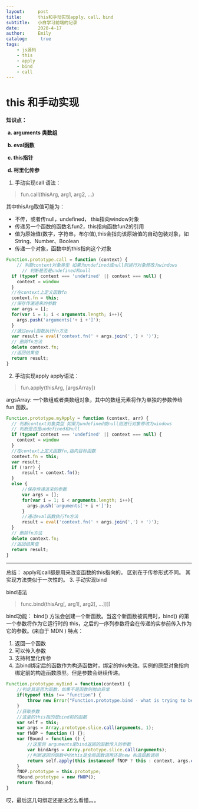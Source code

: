 ```yaml
---
layout:     post
title:      this和手动实现apply、call、bind
subtitle:   小白学习前端的记录
date:       2020-4-17
author:     Emily
catalog: 	 true
tags:
    - js源码
    - this
    - apply
    - bind
    - call
---
```

# this 和手动实现

**知识点：**

​	**a. arguments 类数组**

​	**b. eval函数**

​	**c. this指针**

​	**d. 柯里化传参**


1. 手动实现call
语法：
> fun.call(thisArg, arg1, arg2, ...)

其中thisArg取值可能为：
- 不传，或者传null，undefined， this指向window对象
-  传递另一个函数的函数名fun2，this指向函数fun2的引用
- 值为原始值(数字，字符串，布尔值),this会指向该原始值的自动包装对象，如 String、Number、Boolean
- 传递一个对象，函数中的this指向这个对象

```javascript
Function.prototype.call = function (context) {
	// 判断context对象类型 如果为undefined或null则进行对象修改为windows
	  // 判断是否是undefined和null
  if (typeof context === 'undefined' || context === null) {
    context = window
  }
  //在context上定义函数fn
  context.fn = this;
  //保存传递进来的参数
  var args = [];
  for(var i = 1; i < arguments.length; i++){
  	args.push('arguments['+ i +']');
  }
  //通过eval函数执行fn方法
  var result = eval('context.fn(' + args.join(',') + ')');
  // 删除fn方法
  delete context.fn;
  //返回结果值
  return result;
}
```
2. 手动实现apply
apply语法：
> fun.apply(thisArg, [argsArray])

argsArray: 一个数组或者类数组对象，其中的数组元素将作为单独的参数传给 fun 函数。
```javascript
Function.prototype.myApply = function (context, arr) {
  // 判断context对象类型 如果为undefined或null则进行对象修改为windows
  // 判断是否是undefined和null
  if (typeof context === 'undefined' || context === null) {
    context = window
  }
  //在context上定义函数fn,指向目标函数
  context.fn = this;
  var result;
  if (!arr) {
      result = context.fn();
  }
  else {
      //保存传递进来的参数
      var args = [];
      for(var i = 1; i < arguments.length; i++){
        args.push('arguments['+ i +']');
      }
      //通过eval函数执行fn方法
      result = eval('context.fn(' + args.join(',') + ')');
  }
  // 删除fn方法
  delete context.fn;
  //返回结果值
  return result;
}
```

------
总结：
apply和call都是用来改变函数的this指向的。
区别在于传参形式不同。
其实现方法类似于一次性的。
3. 手动实现bind

bind语法

> func.bind(thisArg[, arg1[, arg2[, ...]]])

bind功能：
bind() 方法会创建一个新函数。当这个新函数被调用时，bind() 的第一个参数将作为它运行时的 this，之后的一序列参数将会在传递的实参前传入作为它的参数。(来自于 MDN )
特点：
1. 返回一个函数
2. 可以传入参数
3. 支持柯里化传参
3. 当bind绑定后的函数作为构造函数时，绑定的this失效。实例的原型对象指向绑定前的构造函数原型。但是参数会继续传递。
```javascript
Function.prototype.myBind = function(context) {
	//判定其是否为函数，如果不是函数则抛出异常
	if(typeof this !== "function") {
		throw new Error("Function.prototype.bind - what is trying to be bound is not callable");
	}
	//获取参数
    //这里的this指的是bind前的函数
	var self = this;
	var args = Array.prototype.slice.call(arguments, 1);
	var fNOP = function () {};
	var fBound = function () {
		//这里的 arguments是bind返回的函数传入的参数
		var bindArgs = Array.prototype.slice.call(arguments);
        //判断返回的函数中的this是全局函数调用还是new 构造函数调用
		return self.apply(this instanceof fNOP ? this : context, args.concat(bindArgs));
	}
	fNOP.prototype = this.prototype;
    fBound.prototype = new fNOP();
    return fBound;
}
```

哎，最后这几句绑定还是没怎么看懂。。。

